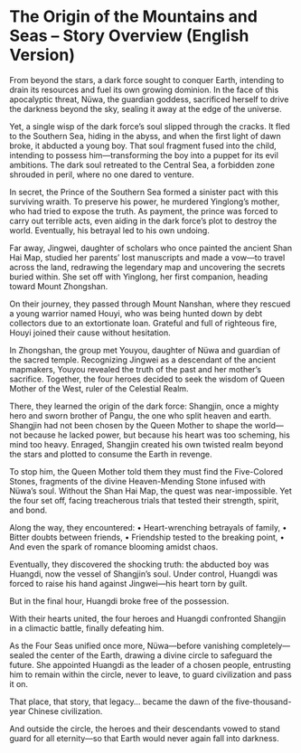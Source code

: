 # The Origin of the Mountains and Seas – Story Overview (English Version)

From beyond the stars, a dark force sought to conquer Earth, intending to drain its resources and fuel its own growing dominion. In the face of this apocalyptic threat, Nüwa, the guardian goddess, sacrificed herself to drive the darkness beyond the sky, sealing it away at the edge of the universe.

Yet, a single wisp of the dark force’s soul slipped through the cracks. It fled to the Southern Sea, hiding in the abyss, and when the first light of dawn broke, it abducted a young boy. That soul fragment fused into the child, intending to possess him—transforming the boy into a puppet for its evil ambitions. The dark soul retreated to the Central Sea, a forbidden zone shrouded in peril, where no one dared to venture.

In secret, the Prince of the Southern Sea formed a sinister pact with this surviving wraith. To preserve his power, he murdered Yinglong’s mother, who had tried to expose the truth. As payment, the prince was forced to carry out terrible acts, even aiding in the dark force’s plot to destroy the world. Eventually, his betrayal led to his own undoing.

Far away, Jingwei, daughter of scholars who once painted the ancient Shan Hai Map, studied her parents’ lost manuscripts and made a vow—to travel across the land, redrawing the legendary map and uncovering the secrets buried within. She set off with Yinglong, her first companion, heading toward Mount Zhongshan.

On their journey, they passed through Mount Nanshan, where they rescued a young warrior named Houyi, who was being hunted down by debt collectors due to an extortionate loan. Grateful and full of righteous fire, Houyi joined their cause without hesitation.

In Zhongshan, the group met Youyou, daughter of Nüwa and guardian of the sacred temple. Recognizing Jingwei as a descendant of the ancient mapmakers, Youyou revealed the truth of the past and her mother’s sacrifice. Together, the four heroes decided to seek the wisdom of Queen Mother of the West, ruler of the Celestial Realm.

There, they learned the origin of the dark force: Shangjin, once a mighty hero and sworn brother of Pangu, the one who split heaven and earth. Shangjin had not been chosen by the Queen Mother to shape the world—not because he lacked power, but because his heart was too scheming, his mind too heavy. Enraged, Shangjin created his own twisted realm beyond the stars and plotted to consume the Earth in revenge.

To stop him, the Queen Mother told them they must find the Five-Colored Stones, fragments of the divine Heaven-Mending Stone infused with Nüwa’s soul. Without the Shan Hai Map, the quest was near-impossible. Yet the four set off, facing treacherous trials that tested their strength, spirit, and bond.

Along the way, they encountered:
	•	Heart-wrenching betrayals of family,
	•	Bitter doubts between friends,
	•	Friendship tested to the breaking point,
	•	And even the spark of romance blooming amidst chaos.

Eventually, they discovered the shocking truth: the abducted boy was Huangdi, now the vessel of Shangjin’s soul. Under control, Huangdi was forced to raise his hand against Jingwei—his heart torn by guilt.

But in the final hour, Huangdi broke free of the possession.

With their hearts united, the four heroes and Huangdi confronted Shangjin in a climactic battle, finally defeating him.

As the Four Seas unified once more, Nüwa—before vanishing completely—sealed the center of the Earth, drawing a divine circle to safeguard the future. She appointed Huangdi as the leader of a chosen people, entrusting him to remain within the circle, never to leave, to guard civilization and pass it on.

That place, that story, that legacy… became the dawn of the five-thousand-year Chinese civilization.

And outside the circle, the heroes and their descendants vowed to stand guard for all eternity—so that Earth would never again fall into darkness.
